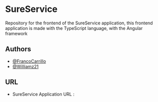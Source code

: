 # SureService

Repository for the frontend of the SureService application, this frontend application is made with the TypeScript language, with the Angular framework


## Authors

- [@FrancoCarrillo](https://www.github.com/FrancoCarrillo)
- [@Williamz21](https://github.com/Williamz21)

## URL

- SureService Application URL : []()
